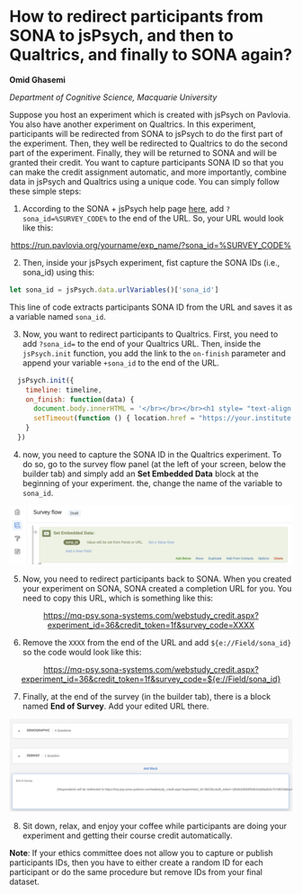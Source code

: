

# How to redirect participants from SONA to jsPsych, and then to Qualtrics, and finally to SONA again?


**Omid Ghasemi**

*Department of Cognitive Science, Macquarie University*


Suppose you host an experiment which is created with jsPsych on Pavlovia. You also have another experiment on Qualtrics. In this experiment, participants will be redirected from SONA to jsPsych to do the first part of the experiment. Then, they well be redirected to Qualtrics to do the second part of the experiment. Finally, they will be returned to SONA and will be granted their credit. You want to capture participants SONA ID so that you can make the credit assignment automatic, and more importantly, combine data in jsPsych and Qualtrics using a unique code. You can simply follow these simple steps:



1. According to the SONA + jsPsych help page [here](https://www.sona-systems.com/help/jspsych.aspx), add `?sona_id=%SURVEY_CODE%` to the end of the URL. So, your URL would look like this:

<div style="text-align: center;">

https://run.pavlovia.org/yourname/exp_name/?sona_id=%SURVEY_CODE%

</div>

2. Then, inside your jsPsych experiment, fist capture the SONA IDs (i.e., sona_id) using this:

```js
let sona_id = jsPsych.data.urlVariables()['sona_id']
```

This line of code extracts participants SONA ID from the URL and saves it as a variable named `sona_id`.

3. Now, you want to redirect participants to Qualtrics. First, you need to add `?sona_id=` to the end of your Qualtrics URL. Then, inside the `jsPsych.init` function, you add the link to the `on-finish` parameter and append your variable `+sona_id` to the end of the URL.

```js
  jsPsych.init({
    timeline: timeline,
    on_finish: function(data) {
      document.body.innerHTML = '</br></br></br><h1 style= "text-align: center; color: darkgreen;"> Please wait. You will be redirected to a new website in a few seconds.</h1>'
      setTimeout(function () { location.href = "https://your.institute.qualtrics.com/form/rD7TKChg?sona_id=" +sona_id}, 15000)
    }
  })
```

4. now, you need to capture the SONA ID in the Qualtrics experiment. To do so, go to the survey flow panel (at the left of your screen, below the builder tab) and simply add an **Set Embedded Data** block at the beginning of your experiment. the, change the name of the variable to `sona_id`.

![Embedded data block in the survey flow](./resources/qualtrics_embedded_data.png)


5. Now, you need to redirect participants back to SONA. When you created your experiment on SONA, SONA created a completion URL for you. You need to copy this URL, which is something like this:

<div style="text-align: center;">

https://mq-psy.sona-systems.com/webstudy_credit.aspx?experiment_id=36&credit_token=1f&survey_code=XXXX
</div>

6. Remove the `XXXX` from the end of the URL and add `${e://Field/sona_id}` so the code would look like this:

<div style="text-align: center;">

https://mq-psy.sona-systems.com/webstudy_credit.aspx?experiment_id=36&credit_token=1f&survey_code=${e://Field/sona_id}
</div>

7. Finally, at the end of the survey (in the builder tab), there is a block named **End of Survey**. Add your edited URL there.

![End of survey block in Qulatrics](./resources/qualtrics_end_suevey.png)

8. Sit down, relax, and enjoy your coffee while participants are doing your experiment and getting their course credit automatically.

**Note**: If your ethics committee does not allow you to capture or publish participants IDs, then you have to either create a random ID for each participant or do the same procedure but remove IDs from your final dataset.